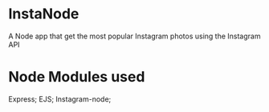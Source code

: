 # InstaNode
A Node app that get the most popular Instagram photos using the Instagram API

# Node Modules used
Express;
EJS;
Instagram-node;
